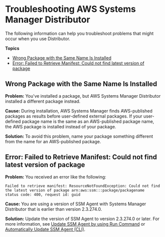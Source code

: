 # Troubleshooting AWS Systems Manager Distributor<a name="distributor-troubleshooting"></a>

The following information can help you troubleshoot problems that might occur when you use Distributor\.

**Topics**
+ [Wrong Package with the Same Name Is Installed](#distributor-tshoot-1)
+ [Error: Failed to Retrieve Manifest: Could not find latest version of package](#distributor-tshoot-2)

## Wrong Package with the Same Name Is Installed<a name="distributor-tshoot-1"></a>

**Problem:** You've installed a package, but AWS Systems Manager Distributor installed a different package instead\.

**Cause:** During installation, AWS Systems Manager finds AWS\-published packages as results before user\-defined external packages\. If your user\-defined package name is the same as an AWS\-published package name, the AWS package is installed instead of your package\.

**Solution:** To avoid this problem, name your package something different from the name for an AWS\-published package\.

## Error: Failed to Retrieve Manifest: Could not find latest version of package<a name="distributor-tshoot-2"></a>

**Problem:** You received an error like the following:

```
Failed to retrieve manifest: ResourceNotFoundException: Could not find the latest version of package arn:aws:ssm:::package/packagename
status code: 400, request id: guid
```

**Cause:** You are using a version of SSM Agent with Systems Manager Distributor that is earlier than version 2\.3\.274\.0\.

**Solution:** Update the version of SSM Agent to version 2\.3\.274\.0 or later\. For more information, see [Update SSM Agent by using Run Command](rc-console.md#rc-console-agentexample) or [Automatically Update SSM Agent \(CLI\)](sysman-state-cli.md)\.